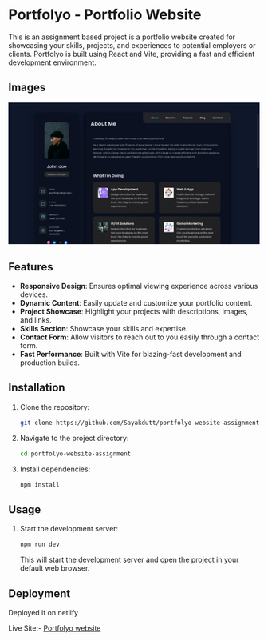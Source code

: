 
# Portfolyo - Portfolio Website

This is an assignment based project is a portfolio website created for showcasing your skills, projects, and experiences to potential employers or clients. Portfolyo is built using React and Vite, providing a fast and efficient development environment.

## Images

<img src="./website-images/website-image.jpeg" alt="website image"/>

## Features

- **Responsive Design**: Ensures optimal viewing experience across various devices.
- **Dynamic Content**: Easily update and customize your portfolio content.
- **Project Showcase**: Highlight your projects with descriptions, images, and links.
- **Skills Section**: Showcase your skills and expertise.
- **Contact Form**: Allow visitors to reach out to you easily through a contact form.
- **Fast Performance**: Built with Vite for blazing-fast development and production builds.

## Installation

1. Clone the repository:

    ```bash
    git clone https://github.com/Sayakdutt/portfolyo-website-assignment
    ```

2. Navigate to the project directory:

    ```bash
    cd portfolyo-website-assignment
    ```

3. Install dependencies:

    ```bash
    npm install
    ```

## Usage

1. Start the development server:

    ```bash
    npm run dev
    ```

    This will start the development server and open the project in your default web browser.

## Deployment

Deployed it on netlify

Live Site:- [Portfolyo website](https://portfolyo-website.netlify.app/)
